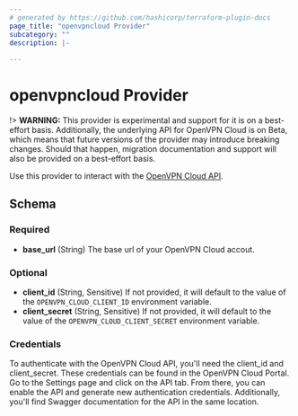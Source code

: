```yaml
---
# generated by https://github.com/hashicorp/terraform-plugin-docs
page_title: "openvpncloud Provider"
subcategory: ""
description: |-
  
---
```


# openvpncloud Provider

!> **WARNING:** This provider is experimental and support for it is on a best-effort basis. Additionally, the underlying API for OpenVPN Cloud is on Beta, which means that future versions of the provider may introduce breaking changes. Should that happen, migration documentation and support will also be provided on a best-effort basis.

Use this provider to interact with the [OpenVPN Cloud API](https://openvpn.net/cloud-docs/api-guide/).

<!-- schema generated by tfplugindocs -->
## Schema

### Required

- **base_url** (String) The base url of your OpenVPN Cloud accout.

### Optional

- **client_id** (String, Sensitive) If not provided, it will default to the value of the `OPENVPN_CLOUD_CLIENT_ID` environment variable.
- **client_secret** (String, Sensitive) If not provided, it will default to the value of the `OPENVPN_CLOUD_CLIENT_SECRET` environment variable.

### Credentials

To authenticate with the OpenVPN Cloud API, you'll need the client_id and client_secret. 
These credentials can be found in the OpenVPN Cloud Portal. 
Go to the Settings page and click on the API tab. 
From there, you can enable the API and generate new authentication credentials. 
Additionally, you'll find Swagger documentation for the API in the same location.